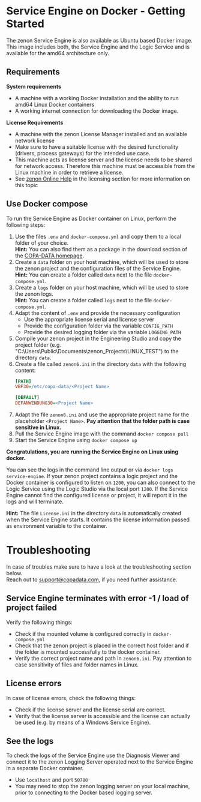 # Service Engine on Docker - Getting Started

The zenon Service Engine is also available as Ubuntu based Docker image. This image includes both, the Service Engine and the Logic Service and is available for the amd64 architecture only.

## Requirements

**System requirements**
- A machine with a working Docker installation and the ability to run amd64 Linux Docker containers
- A working internet connection for downloading the Docker image.

**License Requirements**
- A machine with the zenon License Manager installed and an available network license
- Make sure to have a suitable license with the desired functionality (drivers, process gateways) for the intended use case.
- This machine acts as license server and the license needs to be shared for network access. Therefore this machine must be accessible from the Linux machine in order to retrieve a license.
- See [zenon Online Help](https://onlinehelp.copadata.com/) in the licensing section for more information on this topic


## Use Docker compose

To run the Service Engine as Docker container on Linux, perform the following steps:

1. Use the files `.env` and `docker-compose.yml` and copy them to a local folder of your choice.  
**Hint:** You can also find them as a package in the download section of the [COPA-DATA homepage](https://www.copadata.com/de/downloads/product-downloads/).
2. Create a `data` folder on your host machine, which will be used to store the zenon project and the configuration files of the Service Engine.  
    **Hint:** You can create a folder called `data` next to the file `docker-compose.yml`.
3. Create a `logs` folder on your host machine, which will be used to store the zenon logs.  
    **Hint:** You can create a folder called `logs` next to the file `docker-compose.yml`.    
4. Adapt the content of `.env` and provide the necessary configuration
    - Use the appropriate license serial and license server
    - Provide the configuration folder via the variable `CONFIG_PATH`
    - Provide the desired logging folder via the variable `LOGGING_PATH`
5. Compile your zenon project in the Engineering Studio and copy the project folder (e.g. "C:\Users\Public\Documents\zenon_Projects\LINUX_TEST") to the directory `data`.
6. Create a file called `zenon6.ini` in the directory `data` with the following content:
    ```ini
    [PATH]
    VBF30=/etc/copa-data/<Project Name>

    [DEFAULT]
    DEFANWENDUNG30=<Project Name>
    ```
7. Adapt the file `zenon6.ini` and use the appropriate project name for the placeholder `<Project Name>`.
**Pay attention that the folder path is case sensitive in Linux.**
8. Pull the Service Engine image with the command `docker compose pull`
9. Start the Service Engine using `docker compose up`

**Congratulations, you are running the Service Engine on Linux using docker.**

You can see the logs in the command line output or via `docker logs service-engine`. If your zenon project contains a logic project and the Docker container is configured to listen on `1200`, you can also connect to the Logic Service using the Logic Studio via the local port `1200`.
If the Service Engine cannot find the configured license or project, it will report it in the logs and will terminate.

**Hint:** The file `License.ini` in the directory `data` is automatically created when the Service Engine starts. It contains the license information passed as environment variable to the container.

# Troubleshooting

In case of troubles make sure to have a look at the troubleshooting section below.  
Reach out to support@copadata.com, if you need further assistance.

## Service Engine terminates with error -1 / load of project failed
Verify the following things:
- Check if the mounted volume is configured correctly in `docker-compose.yml`
- Check that the zenon project is placed in the correct host folder and if the folder is mounted successfully to the docker container.
- Verify the correct project name and path in `zenon6.ini`. Pay attention to case sensitivity of files and folder names in Linux.

## License errors
In case of license errors, check the following things:
- Check if the license server and the license serial are correct.
- Verify that the license server is accessible and the license can actually be used (e.g. by means of a Windows Service Engine).

## See the logs
To check the logs of the Service Engine use the Diagnosis Viewer and connect it to the zenon Logging Server operated next to the Service Engine in a separate Docker container.
- Use `localhost` and port `50780`
- You may need to stop the zenon logging server on your local machine, prior to connecting to the Docker based logging server.